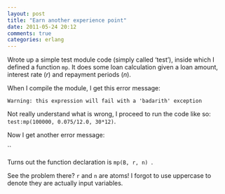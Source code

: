 ```yaml
---
layout: post
title: "Earn another experience point"
date: 2011-05-24 20:12
comments: true
categories: erlang
---
```


Wrote up a simple test module code (simply called ‘test’), inside which I defined a function ``mp``. It does some loan calculation given a loan amount, interest rate (_r_) and repayment periods (_n_).


When I compile the module, I get this error message:


``Warning: this expression will fail with a 'badarith' exception``


Not really understand what is wrong, I proceed to run the code like so: ``test:mp(100000, 0.075/12.0, 30*12)``.


Now I get another error message:


``


Turns out the function declaration is ``mp(B, r, n) ``.


See the problem there? ``r`` and ``n`` are atoms! I forgot to use uppercase to denote they are actually input variables.

